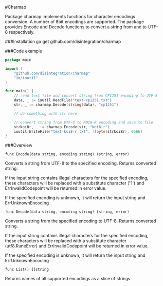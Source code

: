 #Charmap

Package charmap implements functions for character encodings conversion. 
A number of 8bit encodings are supported. The package provides Encode and
Decode functions to convert a string from and to UTF-8 respectively.


###Installation
    go get github.com/disintegration/charmap
    
###Code example

```go
package main

import (
    "github.com/disintegration/charmap"
	"io/ioutil"
)

func main() {
	// read text file and convert string from CP1251 encoding to UTF-8
	data, _ := ioutil.ReadFile("text-cp1251.txt")
	str, _ := charmap.Decode(string(data), "cp1251")

	// do something with str here

	// convert string from UTF-8 to KOI8-R encoding and save to file
	strkoi8r, _ := charmap.Encode(str, "koi8-r")
	ioutil.WriteFile("text-koi8-r.txt", []byte(strkoi8r), 0666)
}

```

###Overview

    func Encode(data string, encoding string) (string, error)
Converts a string from UTF-8 to the specified encoding. Returns converted string. 

If the input string contains illegal characters for the specified encoding,
these characters will be replaced with a substitute character ('?') and
ErrInvalidCodepoint will be returned in error value.

If the specified encoding is unknown, it will return the input string and ErrUnknownEncoding

    func Decode(data string, encoding string) (string, error)
Converts a string from the specified encoding to UTF-8.  Returns converted string. 

If the input string contains illegal characters for the specified encoding,
these characters will be replaced with a substitute character (utf8.RuneError) and
ErrInvalidCodepoint will be returned in error value.

If the specified encoding is unknown, it will return the input string and ErrUnknownEncoding

    func List() []string
Returns names of all supported encodings as a slice of strings
